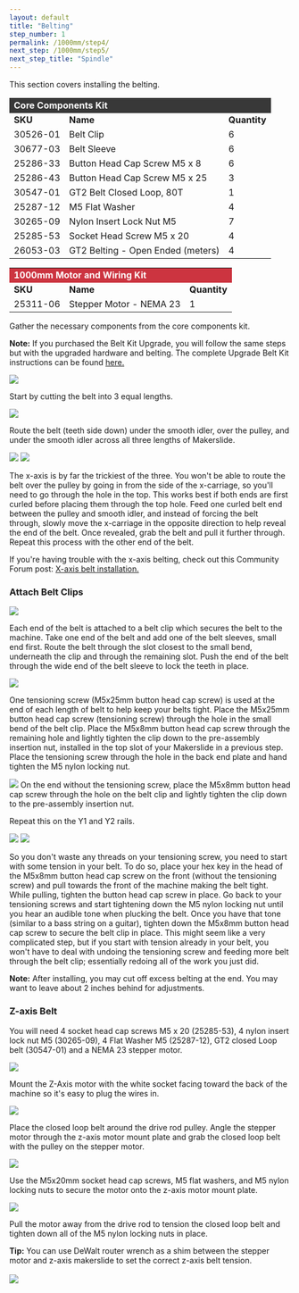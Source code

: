 ```yaml
---
layout: default
title: "Belting"
step_number: 1
permalink: /1000mm/step4/
next_step: /1000mm/step5/
next_step_title: "Spindle"
---
```

<p>This section covers installing the belting.</p>

<table>
  <tr>
    <td style="color:#fff;background: #383838" colspan="3">
      <b>Core Components Kit</b>
    </td>
  </tr>
  <tr>
    <td>
      <b>SKU</b>
    </td>
    <td>
      <b>Name</b>
    </td>
    <td>
      <b>Quantity</b>
    </td>
  </tr>
  <tr>
    <td>
      30526-01
    </td>
    <td>
      Belt Clip
    </td>
    <td>
      6
    </td>
  </tr>
  <tr>
    <td>
      30677-03
    </td>
    <td>
      Belt Sleeve
    </td>
    <td>
      6
    </td>
  </tr>
  <tr>
    <td>
      25286-33
    </td>
    <td>
      Button Head Cap Screw M5 x 8
    </td>
    <td>
      6
    </td>
  </tr>
  <tr>
    <td>
      25286-43
    </td>
    <td>
      Button Head Cap Screw M5 x 25
    </td>
    <td>
      3
    </td>
  </tr>
  <tr>
    <td>
      30547-01
    </td>
    <td>
      GT2 Belt Closed Loop, 80T
    </td>
    <td>
      1
    </td>
  </tr>
  <tr>
    <td>
      25287-12
    </td>
    <td>
      M5 Flat Washer
    </td>
    <td>
      4
    </td>
  </tr>
  <tr>
    <td>
      30265-09
    </td>
    <td>
      Nylon Insert Lock Nut M5
    </td>
    <td>
      7
    </td>
  </tr>
  <tr>
    <td>
      25285-53
    </td>
    <td>
      Socket Head Screw M5 x 20
    </td>
    <td>
      4
    </td>
  </tr>
  <tr>
    <td>
      26053-03
    </td>
    <td>
      GT2 Belting - Open Ended (meters)
    </td>
    <td>
      4
    </td>
  </tr>
</table>
<table>
  <tr>
    <td style="color:#fff;background: #CC3440" colspan="3">
      <b>1000mm Motor and Wiring Kit</b>
    </td>
  </tr>
  <tr>
    <td>
      <b>SKU</b>
    </td>
    <td>
      <b>Name</b>
    </td>
    <td>
      <b>Quantity</b>
    </td>
  </tr>
  <tr>
    <td>
      25311-06
    </td>
    <td>
      Stepper Motor - NEMA 23
    </td>
    <td>
      1
    </td>
  </tr>
</table>

<p> Gather the necessary components from the core components kit.</p>
  <div class="note">
    <i class="fa fa-hand-o-right"></i>
     <span class="note-text">
    <p><strong>Note:</strong> If you purchased the Belt Kit Upgrade, you will follow the same steps but with the upgraded hardware and belting. The complete Upgrade Belt Kit instructions can be found <a href="https://x-carve-instructions.inventables.com/upgrade/step6/" target="_blank"> here.</a></p>
     </span>
  </div>
<img src="./photo/IMG_5594.png">

<p>Start by cutting the belt into 3 equal lengths.</p>
<img src="./photo/jpfs_DSC2791.jpg">

<p>Route the belt (teeth side down) under the smooth idler, over the pulley, and under the smooth idler across all three lengths of Makerslide.</p>
<img src="./photo/P4210474jpg04.jpg">

<img src="./photo/P4210483jpg13.jpg">
<p>The x-axis is by far the trickiest of the three.  You won't be able to route the belt over the pulley by going in from the side of the x-carriage, so you'll need to go through the hole in the top.  This works best if both ends are first curled before placing them through the top hole.  Feed one curled belt end between the pulley and smooth idler, and instead of forcing the belt through, slowly move the x-carriage in the opposite direction to help reveal the end of the belt.  Once revealed, grab the belt and pull it further through.  Repeat this process with the other end of the belt.</p>

If you're having trouble with the x-axis belting, check out this Community Forum post: <a href="https://discuss.inventables.com/t/x-carve-assembly-tip-tool/42004/2" target="_blank">X-axis belt installation.</a> 

<h3> Attach Belt Clips </h3>
<img src="./photo/jpfs_DSC2793.jpg">
<p>Each end of the belt is attached to a belt clip which secures the belt to the machine.  Take one end of the belt and add one of the belt sleeves, small end first.  Route the belt through the slot closest to the small bend, underneath the clip and through the remaining slot.  Push the end of the belt through the wide end of the belt sleeve to lock the teeth in place.</p>

<img src="./photo/IMG_5619.png">

One tensioning screw (M5x25mm button head cap screw) is used at the end of each length of belt to help keep your belts tight. Place the M5x25mm button head cap screw (tensioning screw) through the hole in the small bend of the belt clip. Place the M5x8mm button head cap screw through the remaining hole and lightly tighten the clip down to the pre-assembly insertion nut, installed in the top slot of your Makerslide in a previous step. Place the tensioning screw through the hole in the back end plate and hand tighten the M5 nylon locking nut. 

<img src="./photo/IMG_5614.png">
 On the end without the tensioning screw, place the M5x8mm button head cap screw through the hole on the belt clip and lightly tighten the clip down to the pre-assembly insertion nut.

Repeat this on the Y1 and Y2 rails. 

<img src="./photo/IMG_5603.png">
<img src="./photo/IMG_5611.png">

<p>So you don't waste any threads on your tensioning screw, you need to start with some tension in your belt. To do so, place your hex key in the head of the M5x8mm button head cap screw on the front (without the tensioning screw) and pull towards the front of the machine making the belt tight.  While pulling, tighten the button head cap screw in place.  Go back to your tensioning screws and start tightening down the M5 nylon locking nut until you hear an audible tone when plucking the belt.  Once you have that tone (similar to a bass string on a guitar), tighten down the M5x8mm button head cap screw to secure the belt clip in place.  This might seem like a very complicated step, but if you start with tension already in your belt, you won't have to deal with undoing the tensioning screw and feeding more belt through the belt clip; essentially redoing all of the work you just did.</p>
<div class="note"><strong>Note:</strong> After installing, you may cut off excess belting at the end. You may want to leave about 2 inches behind for adjustments. </div>

<h3> Z-axis Belt</h3>
<p>You will need 4 socket head cap screws M5 x 20 (25285-53), 4 nylon insert lock nut M5 (30265-09), 4 Flat Washer M5 (25287-12), GT2 closed Loop belt (30547-01) and a NEMA 23 stepper motor. </p>
<img src="./photo/jpfs_DSC2798.jpg">

<p>Mount the Z-Axis motor with the white socket facing toward the back of the machine so it's easy to plug the wires in.</p>
<img src="./photo/P4210487jpg17.jpg"><br>

<p>Place the closed loop belt around the drive rod pulley.  Angle the stepper motor through the z-axis motor mount plate and grab the closed loop belt with the pulley on the stepper motor.</p>
<img src="./photo/P4210490jpg20.jpg"><br>

<p>Use the M5x20mm socket head cap screws, M5 flat washers, and M5 nylon locking nuts to secure the motor onto the z-axis motor mount plate.</p>

<img src="./photo/P4210493jpg23.jpg"><br>

<p>Pull the motor away from the drive rod to tension the closed loop belt and tighten down all of the M5 nylon locking nuts in place.
</p>

<div class="note"><strong>Tip:</strong> You can use DeWalt router wrench as a shim between the stepper motor and z-axis makerslide to set the correct z-axis belt tension. </div> <br>

<img src="./photo/jpfs_DSC2800.jpg">

